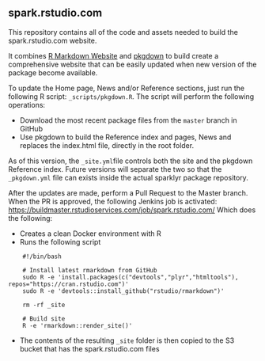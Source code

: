 
## spark.rstudio.com

This repository contains all of the code and assets needed to build the spark.rstudio.com website.

It combines [R Markdown Website](http://rmarkdown.rstudio.com/rmarkdown_websites.html) and [pkgdown](http://hadley.github.io/pkgdown/) to build create a comprehensive website that can be easily updated when new version of the package become available.

To update the Home page, News and/or Reference sections, just run the following R script: ``_scripts/pkgdown.R``. The script will perform the following operations:

- Download the most recent package files from the ``master`` branch in GitHub
- Use pkgdown to build the Reference index and pages, News and replaces the index.html file, directly in the root folder.

As of this version, the `_site.yml`file controls both the site and the pkgdown Reference index.  Future versions will separate the two so that the `_pkgdown.yml` file can exists inside the actual sparklyr package repository. 

After the updates are made, perform a Pull Request to the Master branch. When the PR is approved, the following Jenkins job is activated: https://buildmaster.rstudioservices.com/job/spark.rstudio.com/ Which does the following:

- Creates a clean Docker environment with R
- Runs the following script
```{}
    #!/bin/bash
    
    # Install latest rmarkdown from GitHub
    sudo R -e 'install.packages(c("devtools","plyr","htmltools"), repos="https://cran.rstudio.com")'
    sudo R -e 'devtools::install_github("rstudio/rmarkdown")'
    
    rm -rf _site
    
    # Build site
    R -e 'rmarkdown::render_site()' 
```
- The contents of the resulting ``_site`` folder is then copied to the S3 bucket that has the spark.rstudio.com files


